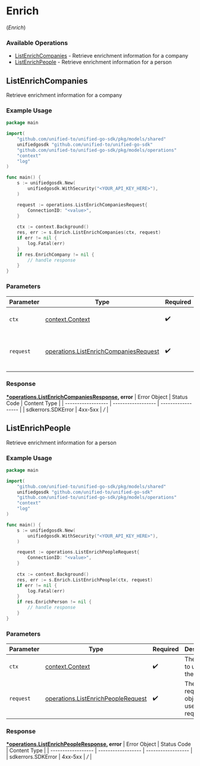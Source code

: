 # Enrich
(*Enrich*)

### Available Operations

* [ListEnrichCompanies](#listenrichcompanies) - Retrieve enrichment information for a company
* [ListEnrichPeople](#listenrichpeople) - Retrieve enrichment information for a person

## ListEnrichCompanies

Retrieve enrichment information for a company

### Example Usage

```go
package main

import(
	"github.com/unified-to/unified-go-sdk/pkg/models/shared"
	unifiedgosdk "github.com/unified-to/unified-go-sdk"
	"github.com/unified-to/unified-go-sdk/pkg/models/operations"
	"context"
	"log"
)

func main() {
    s := unifiedgosdk.New(
        unifiedgosdk.WithSecurity("<YOUR_API_KEY_HERE>"),
    )

    request := operations.ListEnrichCompaniesRequest{
        ConnectionID: "<value>",
    }
    
    ctx := context.Background()
    res, err := s.Enrich.ListEnrichCompanies(ctx, request)
    if err != nil {
        log.Fatal(err)
    }
    if res.EnrichCompany != nil {
        // handle response
    }
}
```

### Parameters

| Parameter                                                                                          | Type                                                                                               | Required                                                                                           | Description                                                                                        |
| -------------------------------------------------------------------------------------------------- | -------------------------------------------------------------------------------------------------- | -------------------------------------------------------------------------------------------------- | -------------------------------------------------------------------------------------------------- |
| `ctx`                                                                                              | [context.Context](https://pkg.go.dev/context#Context)                                              | :heavy_check_mark:                                                                                 | The context to use for the request.                                                                |
| `request`                                                                                          | [operations.ListEnrichCompaniesRequest](../../pkg/models/operations/listenrichcompaniesrequest.md) | :heavy_check_mark:                                                                                 | The request object to use for the request.                                                         |


### Response

**[*operations.ListEnrichCompaniesResponse](../../pkg/models/operations/listenrichcompaniesresponse.md), error**
| Error Object       | Status Code        | Content Type       |
| ------------------ | ------------------ | ------------------ |
| sdkerrors.SDKError | 4xx-5xx            | */*                |

## ListEnrichPeople

Retrieve enrichment information for a person

### Example Usage

```go
package main

import(
	"github.com/unified-to/unified-go-sdk/pkg/models/shared"
	unifiedgosdk "github.com/unified-to/unified-go-sdk"
	"github.com/unified-to/unified-go-sdk/pkg/models/operations"
	"context"
	"log"
)

func main() {
    s := unifiedgosdk.New(
        unifiedgosdk.WithSecurity("<YOUR_API_KEY_HERE>"),
    )

    request := operations.ListEnrichPeopleRequest{
        ConnectionID: "<value>",
    }
    
    ctx := context.Background()
    res, err := s.Enrich.ListEnrichPeople(ctx, request)
    if err != nil {
        log.Fatal(err)
    }
    if res.EnrichPerson != nil {
        // handle response
    }
}
```

### Parameters

| Parameter                                                                                    | Type                                                                                         | Required                                                                                     | Description                                                                                  |
| -------------------------------------------------------------------------------------------- | -------------------------------------------------------------------------------------------- | -------------------------------------------------------------------------------------------- | -------------------------------------------------------------------------------------------- |
| `ctx`                                                                                        | [context.Context](https://pkg.go.dev/context#Context)                                        | :heavy_check_mark:                                                                           | The context to use for the request.                                                          |
| `request`                                                                                    | [operations.ListEnrichPeopleRequest](../../pkg/models/operations/listenrichpeoplerequest.md) | :heavy_check_mark:                                                                           | The request object to use for the request.                                                   |


### Response

**[*operations.ListEnrichPeopleResponse](../../pkg/models/operations/listenrichpeopleresponse.md), error**
| Error Object       | Status Code        | Content Type       |
| ------------------ | ------------------ | ------------------ |
| sdkerrors.SDKError | 4xx-5xx            | */*                |
